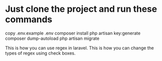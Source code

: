 # Just clone the project and run these commands

copy .env.example .env
composer install
php artisan key:generate
composer dump-autoload
php artisan migrate

This is how you can use regex in laravel.
This is how you can change the types of regex using check boxes.
